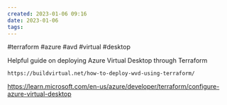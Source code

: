 ```yaml
---
created: 2023-01-06 09:16
date: 2023-01-06
tags: 
---
```

#terraform #azure #avd #virtual #desktop 

Helpful guide on deploying Azure Virtual Desktop through Terraform

```ad-tip
https://buildvirtual.net/how-to-deploy-wvd-using-terraform/

```
https://learn.microsoft.com/en-us/azure/developer/terraform/configure-azure-virtual-desktop